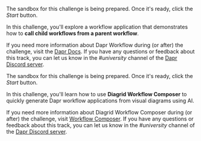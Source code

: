 The sandbox for this challenge is being prepared. Once it's ready, click the *Start* button.

In this challenge, you'll explore a workflow application that demonstrates how to **call child workflows from a parent workflow**.

If you need more information about Dapr Workflow during (or after) the challenge, visit the [Dapr Docs](https://docs.dapr.io/developing-applications/building-blocks/workflow/). If you have any questions or feedback about this track, you can let us know in the *#university* channel of the [Dapr Discord server](https://bit.ly/dapr-discord).



The sandbox for this challenge is being prepared. Once it's ready, click the *Start* button.

In this challenge, you'll learn how to use **Diagrid Workflow Composer** to quickly generate Dapr workflow applications from visual diagrams using AI.

If you need more information about Diagrid Workflow Composer during (or after) the challenge, visit [Workflow Composer](https://diagrid.ws/workflows). If you have any questions or feedback about this track, you can let us know in the *#university* channel of the [Dapr Discord server](https://bit.ly/dapr-discord).